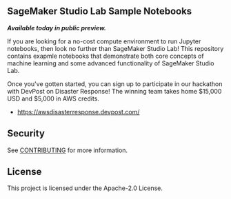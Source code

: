 ## SageMaker Studio Lab Sample Notebooks

***Available today in public preview.***

If you are looking for a no-cost compute environment to run Jupyter notebooks, then look no further than SageMaker Studio Lab! This repository contains exapmle notebooks that demonstrate both core concepts of machine learning and some advanced functionality of SageMaker Studio Lab. 

Once you've gotten started, you can sign up to participate in our hackathon with DevPost on Disaster Response! The winning team takes home $15,000 USD and $5,000 in AWS credits.
- https://awsdisasterresponse.devpost.com/

## Security

See [CONTRIBUTING](CONTRIBUTING.md#security-issue-notifications) for more information.

## License

This project is licensed under the Apache-2.0 License.

